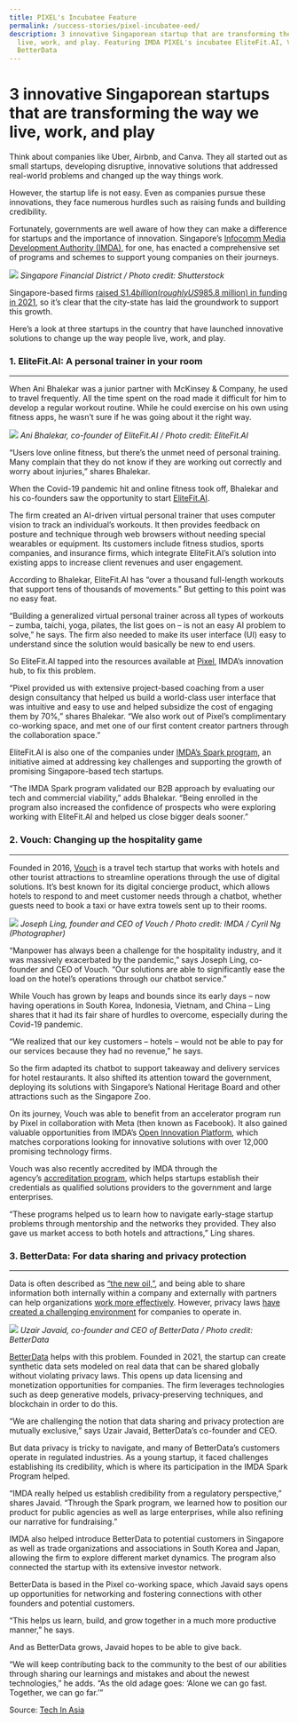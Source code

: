 ```yaml
---
title: PIXEL's Incubatee Feature
permalink: /success-stories/pixel-incubatee-eed/
description: 3 innovative Singaporean startup that are transforming the way we
  live, work, and play. Featuring IMDA PIXEL's incubatee EliteFit.AI, Vouch and
  BetterData
---
```






3 innovative Singaporean startups that are transforming the way we live, work, and play
=======================================================================================

Think about companies like Uber, Airbnb, and Canva. They all started out as small startups, developing disruptive, innovative solutions that addressed real-world problems and changed up the way things work.

However, the startup life is not easy. Even as companies pursue these innovations, they face numerous hurdles such as raising funds and building credibility.

Fortunately, governments are well aware of how they can make a difference for startups and the importance of innovation. Singapore’s [Infocomm Media Development Authority (IMDA)](https://www.imda.gov.sg/), for one, has enacted a comprehensive set of programs and schemes to support young companies on their journeys.

![](https://cdn.techinasia.com/cloudinary/transformations/wp-content/uploads/2022/11/1668657713_c8b09b7bcadd6ad062b9c88429ea7fec_v1668657713_xlarge.webp)
*Singapore Financial District / Photo credit: Shutterstock*

Singapore-based firms [raised S$1.4 billion (roughly US$985.8 million) in funding in 2021](https://www.straitstimes.com/singapore/start-ups-raised-more-than-147-billion-in-2021-venture-funding-in-first-half-2022-reached-818-billion), so it’s clear that the city-state has laid the groundwork to support this growth.

Here’s a look at three startups in the country that have launched innovative solutions to change up the way people live, work, and play.

### 1. EliteFit.AI: A personal trainer in your room
------------------------------------------------

When Ani Bhalekar was a junior partner with McKinsey & Company, he used to travel frequently. All the time spent on the road made it difficult for him to develop a regular workout routine. While he could exercise on his own using fitness apps, he wasn’t sure if he was going about it the right way.

![](https://cdn.techinasia.com/cloudinary/transformations/wp-content/uploads/2022/11/1668657728_7cb0d15d681ab1e88e349faa57b17545_v1668657728_xlarge.webp)
*Ani Bhalekar, co-founder of EliteFit.AI / Photo credit: EliteFit.AI*

“Users love online fitness, but there’s the unmet need of personal training. Many complain that they do not know if they are working out correctly and worry about injuries,” shares Bhalekar.

When the Covid-19 pandemic hit and online fitness took off, Bhalekar and his co-founders saw the opportunity to start [EliteFit.AI](https://elitefitforyou.com/home).

The firm created an AI-driven virtual personal trainer that uses computer vision to track an individual’s workouts. It then provides feedback on posture and technique through web browsers without needing special wearables or equipment. Its customers include fitness studios, sports companies, and insurance firms, which integrate EliteFit.AI’s solution into existing apps to increase client revenues and user engagement.

According to Bhalekar, EliteFit.AI has “over a thousand full-length workouts that support tens of thousands of movements.” But getting to this point was no easy feat.

“Building a generalized virtual personal trainer across all types of workouts – zumba, taichi, yoga, pilates, the list goes on – is not an easy AI problem to solve,” he says. The firm also needed to make its user interface (UI) easy to understand since the solution would basically be new to end users.

So EliteFit.AI tapped into the resources available at [Pixel](https://bit.ly/oip2ctatia), IMDA’s innovation hub, to fix this problem.

“Pixel provided us with extensive project-based coaching from a user design consultancy that helped us build a world-class user interface that was intuitive and easy to use and helped subsidize the cost of engaging them by 70%,” shares Bhalekar. “We also work out of Pixel’s complimentary co-working space, and met one of our first content creator partners through the collaboration space.”

EliteFit.AI is also one of the companies under [IMDA’s Spark program](https://www.imda.gov.sg/programme-listing/IMDA-SPARK), an initiative aimed at addressing key challenges and supporting the growth of promising Singapore-based tech startups.

“The IMDA Spark program validated our B2B approach by evaluating our tech and commercial viability,” adds Bhalekar. “Being enrolled in the program also increased the confidence of prospects who were exploring working with EliteFit.AI and helped us close bigger deals sooner.”

### 2. Vouch: Changing up the hospitality game
-------------------------------------------

Founded in 2016, [Vouch](https://www.vouchconcierge.com/en/) is a travel tech startup that works with hotels and other tourist attractions to streamline operations through the use of digital solutions. It’s best known for its digital concierge product, which allows hotels to respond to and meet customer needs through a chatbot, whether guests need to book a taxi or have extra towels sent up to their rooms.

![](https://cdn.techinasia.com/cloudinary/transformations/wp-content/uploads/2022/11/1668657743_e07d9e49c86aa9c49b535a8009b863ff_v1668657742_xlarge.webp)
*Joseph Ling, founder and CEO of Vouch / Photo credit: IMDA / Cyril Ng (Photographer)*

“Manpower has always been a challenge for the hospitality industry, and it was massively exacerbated by the pandemic,” says Joseph Ling, co-founder and CEO of Vouch. “Our solutions are able to significantly ease the load on the hotel’s operations through our chatbot service.”

While Vouch has grown by leaps and bounds since its early days – now having operations in South Korea, Indonesia, Vietnam, and China – Ling shares that it had its fair share of hurdles to overcome, especially during the Covid-19 pandemic.

“We realized that our key customers – hotels – would not be able to pay for our services because they had no revenue,” he says.

So the firm adapted its chatbot to support takeaway and delivery services for hotel restaurants. It also shifted its attention toward the government, deploying its solutions with Singapore’s National Heritage Board and other attractions such as the Singapore Zoo.

On its journey, Vouch was able to benefit from an accelerator program run by Pixel in collaboration with Meta (then known as Facebook). It also gained valuable opportunities from IMDA’s [Open Innovation Platform](https://www.openinnovation.sg/imda), which matches corporations looking for innovative solutions with over 12,000 promising technology firms.

Vouch was also recently accredited by IMDA through the agency’s [accreditation program](https://www.imda.gov.sg/accreditation), which helps startups establish their credentials as qualified solutions providers to the government and large enterprises.

“These programs helped us to learn how to navigate early-stage startup problems through mentorship and the networks they provided. They also gave us market access to both hotels and attractions,” Ling shares.

### 3. BetterData: For data sharing and privacy protection
--------------------------------------------
Data is often described as [“the new oil,”](https://www.wired.com/insights/2014/07/data-new-oil-digital-economy/), and being able to share information both internally within a company and externally with partners can help organizations [work more effectively](https://www.gartner.com/smarterwithgartner/data-sharing-is-a-business-necessity-to-accelerate-digital-business). However, privacy laws [have created a challenging environment](https://hbr.org/2022/02/the-new-rules-of-data-privacy) for companies to operate in.

![](https://cdn.techinasia.com/cloudinary/transformations/wp-content/uploads/2022/11/1668657756_a44a4b4c8bad537a468f1bb31e1c3b19_v1668657755_xlarge.webp)
*Uzair Javaid, co-founder and CEO of BetterData / Photo credit: BetterData*

[BetterData](https://www.betterdata.ai/) helps with this problem. Founded in 2021, the startup can create synthetic data sets modeled on real data that can be shared globally without violating privacy laws. This opens up data licensing and monetization opportunities for companies. The firm leverages technologies such as deep generative models, privacy-preserving techniques, and blockchain in order to do this.

“We are challenging the notion that data sharing and privacy protection are mutually exclusive,” says Uzair Javaid, BetterData’s co-founder and CEO.

But data privacy is tricky to navigate, and many of BetterData’s customers operate in regulated industries. As a young startup, it faced challenges establishing its credibility, which is where its participation in the IMDA Spark Program helped.

“IMDA really helped us establish credibility from a regulatory perspective,” shares Javaid. “Through the Spark program, we learned how to position our product for public agencies as well as large enterprises, while also refining our narrative for fundraising.”

IMDA also helped introduce BetterData to potential customers in Singapore as well as trade organizations and associations in South Korea and Japan, allowing the firm to explore different market dynamics. The program also connected the startup with its extensive investor network.

BetterData is based in the Pixel co-working space, which Javaid says opens up opportunities for networking and fostering connections with other founders and potential customers.

“This helps us learn, build, and grow together in a much more productive manner,” he says.

And as BetterData grows, Javaid hopes to be able to give back.

“We will keep contributing back to the community to the best of our abilities through sharing our learnings and mistakes and about the newest technologies,” he adds. “As the old adage goes: ‘Alone we can go fast. Together, we can go far.’”


Source: [Tech In Asia](https://www.techinasia.com/3-innovative-singaporean-startups-transforming-live-work-play)